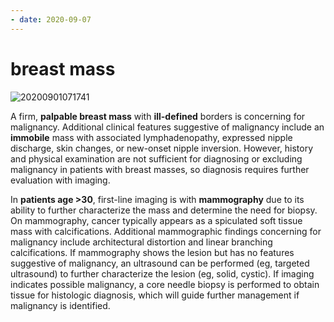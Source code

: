 ```yaml
---
- date: 2020-09-07
---
```


# breast mass

<!-- palpable breast mass management -->

![20200901071741](https://photos.thisispiggy.com/file/wikiFiles/20200901071741.png)

A firm, **palpable breast mass** with **ill-defined** borders is concerning for malignancy.  Additional clinical features suggestive of malignancy include an **immobile** mass with associated lymphadenopathy, expressed nipple discharge, skin changes, or new-onset nipple inversion.  However, history and physical examination are not sufficient for diagnosing or excluding malignancy in patients with breast masses, so diagnosis requires further evaluation with imaging.

In **patients age >30**, first-line imaging is with **mammography** due to its ability to further characterize the mass and determine the need for biopsy.  On mammography, cancer typically appears as a spiculated soft tissue mass with calcifications.  Additional mammographic findings concerning for malignancy include architectural distortion and linear branching calcifications.  If mammography shows the lesion but has no features suggestive of malignancy, an ultrasound can be performed (eg, targeted ultrasound) to further characterize the lesion (eg, solid, cystic).  If imaging indicates possible malignancy, a core needle biopsy is performed to obtain tissue for histologic diagnosis, which will guide further management if malignancy is identified.
